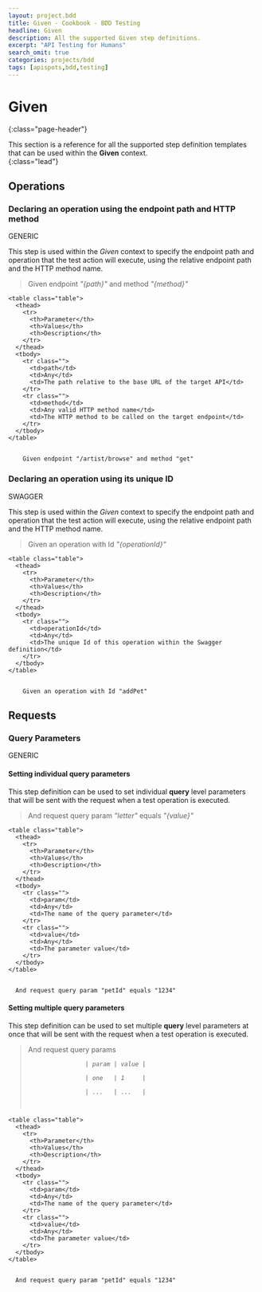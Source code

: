 ```yaml
---
layout: project.bdd
title: Given - Cookbook - BDD Testing
headline: Given
description: All the supported Given step definitions.
excerpt: "API Testing for Humans"
search_omit: true
categories: projects/bdd
tags: [apispots,bdd,testing]
---
```


# Given
{:class="page-header"}

This section is a reference for all the supported step definition templates that can be used within the **Given** context.  
{:class="lead"}

## Operations

### Declaring an operation using the endpoint path and HTTP method

<span class="label label-primary" title='Supported by all API types'>GENERIC</span>

This step is used within the *Given* context to specify the endpoint path and operation that the test action will execute, using the relative endpoint path and the HTTP method name. 

<div class="bs-example ingredient">
	<blockquote class='step-definition'>
		Given endpoint <em class='param'>"{path}"</em> and method <em class='param'>"{method}"</em>
	</blockquote>	   
	
	<table class="table">
      <thead>
        <tr>
          <th>Parameter</th>
          <th>Values</th>
          <th>Description</th>
        </tr>
      </thead>
      <tbody>
        <tr class="">
          <td>path</td>
          <td>Any</td>
          <td>The path relative to the base URL of the target API</td>
        </tr>
        <tr class="">
          <td>method</td>
          <td>Any valid HTTP method name</td>
          <td>The HTTP method to be called on the target endpoint</td>
        </tr>
      </tbody>
    </table>
	
</div>
<div class="highlight"><pre><code class="gherkin" data-lang="gherkin_en">
    Given endpoint "/artist/browse" and method "get"
</code></pre></div>

### Declaring an operation using its unique ID 

<span class="label label-info" title='Supported by Swagger API type'>SWAGGER</span>

This step is used within the *Given* context to specify the endpoint path and operation that the test action will execute, using the relative endpoint path and the HTTP method name. 

<div class="bs-example ingredient">
	<blockquote class='step-definition'>
		Given an operation with Id <em class='param'>"{operationId}"</em>
	</blockquote>	   
	
	<table class="table">
      <thead>
        <tr>
          <th>Parameter</th>
          <th>Values</th>
          <th>Description</th>
        </tr>
      </thead>
      <tbody>
        <tr class="">
          <td>operationId</td>
          <td>Any</td>
          <td>The unique Id of this operation within the Swagger definition</td>
        </tr>
      </tbody>
    </table>
	
</div>
<div class="highlight"><pre><code class="gherkin" data-lang="gherkin_en">
    Given an operation with Id "addPet"
</code></pre></div>


## Requests

### Query Parameters

<span class="label label-primary" title='Supported by all API types'>GENERIC</span>

#### Setting individual query parameters

This step definition can be used to set individual **query** level parameters that will be sent with the request when a test operation is executed.

<div class="bs-example ingredient">
	<blockquote class='step-definition'>
		And request query param <em class='{param}'>"letter"</em> equals <em class='param'>"{value}"</em>
	</blockquote>	   
	
	<table class="table">
      <thead>
        <tr>
          <th>Parameter</th>
          <th>Values</th>
          <th>Description</th>
        </tr>
      </thead>
      <tbody>
        <tr class="">
          <td>param</td>
          <td>Any</td>
          <td>The name of the query parameter</td>
        </tr>
        <tr class="">
          <td>value</td>
          <td>Any</td>
          <td>The parameter value</td>
        </tr>
      </tbody>
    </table>
	
</div>
<div class="highlight"><pre><code class="gherkin" data-lang="gherkin_en">
  And request query param "petId" equals "1234"
</code></pre></div>

#### Setting multiple query parameters

This step definition can be used to set multiple **query** level parameters at once that will be sent with the request when a test operation is executed.

<div class="bs-example ingredient">
	<blockquote class='step-definition'>
		And request query params
			<em class='{param}'><br>
			<code>
				| param | value |<br>
				| one   | 1     |<br>
				| ...   | ...   |<br>	
			</code>			
			</em>
	</blockquote>	   
	
	<table class="table">
      <thead>
        <tr>
          <th>Parameter</th>
          <th>Values</th>
          <th>Description</th>
        </tr>
      </thead>
      <tbody>
        <tr class="">
          <td>param</td>
          <td>Any</td>
          <td>The name of the query parameter</td>
        </tr>
        <tr class="">
          <td>value</td>
          <td>Any</td>
          <td>The parameter value</td>
        </tr>
      </tbody>
    </table>
	
</div>
<div class="highlight"><pre><code class="gherkin" data-lang="gherkin_en">
  And request query param "petId" equals "1234"
</code></pre></div>